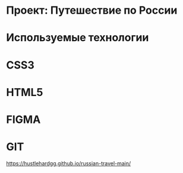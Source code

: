 # Проект: Путешествие по России

# Используемые технологии
# CSS3
# HTML5
# FIGMA
# GIT
https://hustlehardgg.github.io/russian-travel-main/
